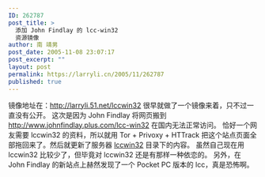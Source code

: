 ```yaml
---
ID: 262787
post_title: >
  添加 John Findlay 的 lcc-win32
  资源镜像
author: 南 靖男
post_date: 2005-11-08 23:07:17
post_excerpt: ""
layout: post
permalink: https://larryli.cn/2005/11/262787
published: true
---
```

镜像地址在：<a href="http://wrc.gro.clinux.org/johnfindlay/lcc-win32/">http://larryli.51.net/lccwin32</a>
很早就做了一个镜像来着，只不过一直没有公开。
这次是因为 John Findlay 将网页搬到 <a href="http://www.johnfindlay.plus.com/lcc-win32">http://www.johnfindlay.plus.com/lcc-win32</a> 在国内无法正常访问。
恰好一个网友需要 lccwin32 的资料，所以就用 Tor + Privoxy + HTTrack 把这个站点页面全部拖回来了。然后就更新了服务器 <a href="http://wrc.gro.clinux.org/johnfindlay/lcc-win32/">lccwin32</a> 目录下的内容。
虽然自己现在用 lccwin32 比较少了，但毕竟对 lccwin32 还是有那样一种依恋的。
另外，在 John Findlay 的新站点上赫然发现了一个 Pocket PC 版本的 lcc，真是恐怖啊。